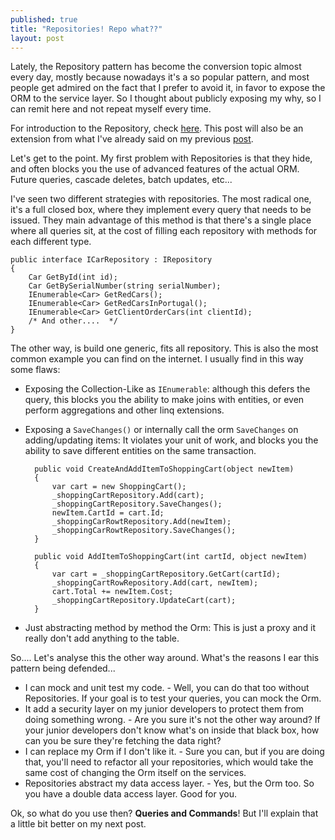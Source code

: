 ```yaml
---
published: true
title: "Repositories! Repo what??"
layout: post
---
```


Lately, the Repository pattern has become the conversion topic almost every day, mostly because nowadays it's a so popular pattern, and most people get admired on the fact that I prefer to avoid it, in favor to expose the ORM to the service layer.
So I thought about publicly exposing my why, so I can remit here and not repeat myself every time.

For introduction to the Repository, check [here](http://martinfowler.com/eaaCatalog/repository.html).
This post will also be an extension from what I've already said on my previous [post](http://www.kspace.pt/posts/n-tier-applications-back-then-and-now/).


Let's get to the point. My first problem with Repositories is that they hide, and often blocks you the use of advanced features of the actual ORM. Future queries, cascade deletes, batch updates, etc...

I've seen two different strategies with repositories. The most radical one, it's a full closed box, where they implement every query that needs to be issued. They main advantage of this method is that there's a single place where all queries sit, at the cost of filling each repository with methods for each different type.

    public interface ICarRepository : IRepository
    {
        Car GetById(int id);
        Car GetBySerialNumber(string serialNumber);
        IEnumerable<Car> GetRedCars();
        IEnumerable<Car> GetRedCarsInPortugal();
        IEnumerable<Car> GetClientOrderCars(int clientId);
        /* And other....  */
    }

The other way, is build one generic, fits all repository. This is also the most common example you can find on the internet. I usually find in this way some flaws:

* Exposing the Collection-Like as `IEnumerable`: although this defers the query, this blocks you the ability to make joins with entities, or even perform aggregations and other linq extensions.
* Exposing a `SaveChanges()` or internally call the orm `SaveChanges` on adding/updating items: It violates your unit of work, and blocks you the ability to save different entities on the same transaction.

        public void CreateAndAddItemToShoppingCart(object newItem)
        {
            var cart = new ShoppingCart();
            _shoppingCartRepository.Add(cart);
            _shoppingCartRepository.SaveChanges();
            newItem.CartId = cart.Id;
            _shoppingCarRowtRepository.Add(newItem);
            _shoppingCarRowtRepository.SaveChanges();
        }
        
        public void AddItemToShoppingCart(int cartId, object newItem)
        {
            var cart = _shoppingCartRepository.GetCart(cartId);
            _shoppingCartRowRepository.Add(cart, newItem);
            cart.Total += newItem.Cost;
            _shoppingCartRepository.UpdateCart(cart);
        }
* Just abstracting method by method the Orm: This is just a proxy and it really don't add anything to the table.


So.... Let's analyse this the other way around. What's the reasons I ear this pattern being defended...

* I can mock and unit test my code. - Well, you can do that too without Repositories. If your goal is to test your queries, you can mock the Orm.
* It add a security layer on my junior developers to protect them from doing something wrong. - Are you sure it's not the other way around? If your junior developers don't know what's on inside that black box, how can you be sure they're fetching the data right?
* I can replace my Orm if I don't like it. - Sure you can, but if you are doing that, you'll need to refactor all your repositories, which would take the same cost of changing the Orm itself on the services.
* Repositories abstract my data access layer. - Yes, but the Orm too. So you have a double data access layer. Good for you.



Ok, so what do you use then? **Queries and Commands**!
But I'll explain that a little bit better on my next post.